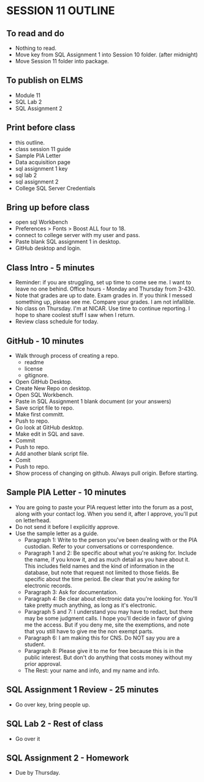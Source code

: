 # SESSION 11 OUTLINE

## To read and do
* Nothing to read.
* Move key from SQL Assignment 1 into Session 10 folder. (after midnight)
* Move Session 11 folder into package.    

## To publish on ELMS
* Module 11
* SQL Lab 2
* SQL Assignment 2

## Print before class
* this outline.
* class session 11 guide
* Sample PIA Letter
* Data acquisition page
* sql assignment 1 key
* sql lab 2
* sql assignment 2
* College SQL Server Credentials

## Bring up before class
* open sql Workbench
* Preferences > Fonts > Boost ALL four to 18.
* connect to college server with my user and pass.
* Paste blank SQL assignment 1 in desktop.
* GitHub desktop and login.

## Class Intro - 5 minutes
* Reminder: if you are struggling, set up time to come see me.  I want to leave no one behind. Office hours - Monday and Thursday from 3-430.
* Note that grades are up to date. Exam grades in. If you think I messed something up, please see me.  Compare your grades. I am not infallible.
* No class on Thursday. I'm at NICAR. Use time to continue reporting. I hope to share coolest stuff I saw when I return.
* Review class schedule for today.

## GitHub - 10 minutes
* Walk through process of creating a repo.
  * readme
  * license
  * gitignore.
* Open GitHub Desktop.
* Create New Repo on desktop.
* Open SQL Workbench.
* Paste in SQL Assignment 1 blank document (or your answers)
* Save script file to repo.
* Make first committ.
* Push to repo.
* Go look at GitHub desktop.
* Make edit in SQL and save.
* Commit
* Push to repo.  
* Add another blank script file.
* Comit
* Push to repo.
* Show process of changing on github. Always pull origin. Before starting. 


## Sample PIA Letter - 10 minutes
* You are going to paste your PIA request letter into the forum as a post, along with your contact log. When you send it, after I approve, you'll put on letterhead.
* Do not send it before I explicitly approve.
* Use the sample letter as a guide.  
  * Paragraph 1: Write to the person you've been dealing with or the PIA custodian. Refer to your conversations or correspondence.
  * Paragraph 1 and 2: Be specific about what you're asking for.  Include the name, if you know it, and as much detail as you have about it.  This includes field names and the kind of information in the database, but note that request not limited to those fields. Be specific about the time period. Be clear that you're asking for electronic records.
  * Paragraph 3: Ask for documentation.
  * Paragraph 4: Be clear about electronic data you're looking for.  You'll take pretty much anything, as long as it's electronic.  
  * Paragraph 5 and 7: I understand you may have to redact, but there may be some judgment calls. I hope you'll decide in favor of giving me the access. But if you deny me, site the exemptions, and note that you still have to give me the non exempt parts.
  * Paragraph 6: I am making this for CNS. Do NOT say you are a student.
  * Paragraph 8: Please give it to me for free because this is in the public interest. But don't do anything that costs money without my prior approval.
  * The Rest: your name and info, and my name and info.   

## SQL Assignment 1 Review - 25 minutes
* Go over key, bring people up.

## SQL Lab 2 - Rest of class
* Go over it

## SQL Assignment 2 - Homework
* Due by Thursday.
